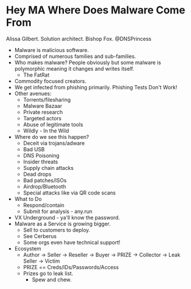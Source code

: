 # Hey MA Where Does Malware Come From

Alissa Gilbert. Solution architect. Bishop Fox. @DNSPrincess

- Malware is malicious software. 
- Comprised of numerous families and sub-families.
- Who makes malware? People obviously but some malware is polymorphic meaning it changes and writes itself. 
	- The FatRat
- Commodity focused creators. 
- We get infected from phishing primarily. Phishing Tests Don't Work!
- Other avenues: 
	- Torrents/filesharing
	- Malware Bazaar
	- Private research
	- Targeted actors
	- Abuse of legitimate tools
	- Wildly - In the Wild
- Where do we see this happen? 
	- Deceit via trojans/adware
	- Bad USB
	- DNS Poisoning
	- Insider threats
	- Supply chain attacks
	- Dead drops
	- Bad patches/ISOs
	- Airdrop/Bluetooth
	- Special attacks like via QR code scans
- What to Do
	- Respond/contain
	- Submit for analysis - any.run
- VX Underground - ya'll know the password. 
- Malware as a Service is growing bigger. 
	- Sell to customers to deploy. 
	- See Cerberus
	- Some orgs even have technical support!
- Ecosystem
	- Author -> Seller -> Reseller -> Buyer -> PRIZE -> Collector -> Leak Seller -> Victim
	- PRIZE == Creds/IDs/Passwords/Access
	- Prizes go to leak list. 
		- Spew and chew. 
